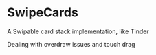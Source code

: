 # SwipeCards
A Swipable card stack implementation, like Tinder


Dealing with overdraw issues and touch drag
